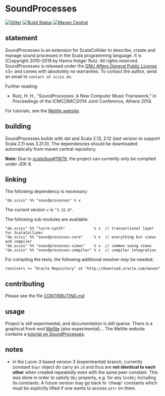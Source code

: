 # SoundProcesses

[![Gitter](https://badges.gitter.im/Join%20Chat.svg)](https://gitter.im/Sciss/Mellite?utm_source=badge&utm_medium=badge&utm_campaign=pr-badge&utm_content=badge)
[![Build Status](https://travis-ci.org/Sciss/SoundProcesses.svg?branch=master)](https://travis-ci.org/Sciss/SoundProcesses)
[![Maven Central](https://maven-badges.herokuapp.com/maven-central/de.sciss/soundprocesses_2.12/badge.svg)](https://maven-badges.herokuapp.com/maven-central/de.sciss/soundprocesses_2.12)

## statement

SoundProcesses is an extension for ScalaCollider to describe, create and manage sound processes in the Scala 
programming language. It is (C)opyright 2010&ndash;2019 by Hanns Holger Rutz. All rights reserved. SoundProcesses 
is released under the [GNU Affero General Public License](https://git.iem.at/sciss/SoundProcesses/raw/master/LICENSE) v3+
and comes with absolutely no warranties. To contact the author, send an email to `contact at sciss.de`.

Further reading:

 - Rutz, H. H., "SoundProcesses: A New Computer Music Framework," in Proceedings of the ICMC|SMC|2014 Joint Conference, Athens 2014.

For tutorials, see the [Mellite website](https://www.sciss.de/mellite/tutorials.html).

## building

SoundProcesses builds with sbt and Scala 2.13, 2.12 (last version to support Scala 2.11 was 3.31.0).
The dependencies should be downloaded automatically from maven central repository.

__Note:__ Due to [scala/bug#11679](https://github.com/scala/bug/issues/11679), the project can currently only be compiled under JDK 8.

## linking

The following dependency is necessary:

    "de.sciss" %% "soundprocesses" % v

The current version `v` is `"3.32.0"`.

The following sub modules are available:

    "de.sciss" %% "lucre-synth"             % v  // transactional layer for ScalaCollider
    "de.sciss" %% "soundprocesses-core"     % v  // everything but views and compiler
    "de.sciss" %% "soundprocesses-views"    % v  // common swing views
    "de.sciss" %% "soundprocesses-compiler" % v  // compiler integration

For compiling the tests, the following additional resolver may be needed:

    resolvers += "Oracle Repository" at "http://download.oracle.com/maven"

## contributing

Please see the file [CONTRIBUTING.md](CONTRIBUTING.md)

## usage

Project is still experimental, and documentation is still sparse.
There is a graphical front-end [Mellite](https://www.sciss.de/mellite) (also experimental)...
The Mellite website contains a [tutorial on SoundProcesses](https://www.sciss.de/mellite/tut_soundprocesses1.html).

## notes

- in the Lucre-3 based version 3 (experimental) branch, currently constant `Expr` object do carry 
  an `id` and thus are **not identical to each other** when created repeatedly even with the same 
  peer constant. This was done in order to satisfy `Obj` property, e.g. for any `IntObj` including 
  its constants. A future version may go back to 'cheap' constants which must be explicitly lifted 
  if one wants to access `attr` on them.
